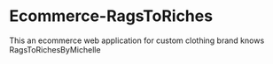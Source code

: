 # Ecommerce-RagsToRiches
This an ecommerce web application for custom clothing brand knows RagsToRichesByMichelle
